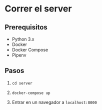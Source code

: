 # Correr el server

## Prerequisitos

- Python 3.x
- Docker
- Docker Compose
- Pipenv

## Pasos

1. `cd server`

2. `docker-compose up`

3. Entrar en un navegador a `localhost:8000`
